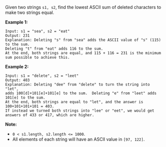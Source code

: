 Given two strings `s1, s2`, find the lowest ASCII sum of deleted characters to
make two strings equal.

**Example 1:**  

    
    
    Input: s1 = "sea", s2 = "eat"
    Output: 231
    Explanation: Deleting "s" from "sea" adds the ASCII value of "s" (115) to the sum.
    Deleting "t" from "eat" adds 116 to the sum.
    At the end, both strings are equal, and 115 + 116 = 231 is the minimum sum possible to achieve this.
    

**Example 2:**  

    
    
    Input: s1 = "delete", s2 = "leet"
    Output: 403
    Explanation: Deleting "dee" from "delete" to turn the string into "let",
    adds 100[d]+101[e]+101[e] to the sum.  Deleting "e" from "leet" adds 101[e] to the sum.
    At the end, both strings are equal to "let", and the answer is 100+101+101+101 = 403.
    If instead we turned both strings into "lee" or "eet", we would get answers of 433 or 417, which are higher.
    

**Note:**

* `0 < s1.length, s2.length <= 1000`.
* All elements of each string will have an ASCII value in `[97, 122]`.

